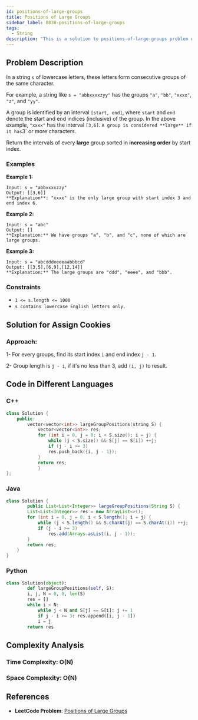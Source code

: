 ```yaml
---
id: positions-of-large-groups
title: Positions of Large Groups
sidebar_label: 0830-positions-of-large-groups
tags:
  - String
description: "This is a solution to positions-of-large-groups problem on LeetCode."
---
```


## Problem Description
In a string `s` of lowercase letters, these letters form consecutive groups of the same character.

For example, a string like `s = "abbxxxxzyy"` has the groups `"a"`, `"bb"`, `"xxxx"`, `"z"`, and `"yy"`.

A group is identified by an interval `[start, end]`, where `start` and `end` denote the start and end indices (inclusive) of the group. In the above example, `"xxxx"` has the interval `[3,6]`.
`
A group is considered **large** if it has `3` or more characters.

Return the intervals of every **large** group sorted in **increasing order** by start index.

### Examples

**Example 1:**

```
Input: s = "abbxxxxzzy"
Output: [[3,6]]
**Explanation**: "xxxx" is the only large group with start index 3 and end index 6.
```

**Example 2:**

```
Input: s = "abc"
Output: []
**Explanation:** We have groups "a", "b", and "c", none of which are large groups.
```

**Example 3:**

```
Input: s = "abcdddeeeeaabbbcd"
Output: [[3,5],[6,9],[12,14]]
**Explanation:** The large groups are "ddd", "eeee", and "bbb".

```

### Constraints

- `1 <= s.length <= 1000`
- `s contains lowercase English letters only.`


## Solution for Assign Cookies

### Approach:

1- For every groups, find its start index `i` and end index `j - 1`.

2- Group length is `j - i`, if it's no less than 3, add `(i, j)` to result.


## Code in Different Languages

### C++

```cpp
class Solution {
    public:
        vector<vector<int>> largeGroupPositions(string S) {
            vector<vector<int>> res;
            for (int i = 0, j = 0; i < S.size(); i = j) {
                while (j < S.size() && S[j] == S[i]) ++j;
                if (j - i >= 3)
                res.push_back({i, j - 1});
            }
            return res;
            }
};
```
### Java

```java
class Solution {
        public List<List<Integer>> largeGroupPositions(String S) {
        List<List<Integer>> res = new ArrayList<>();
        for (int i = 0, j = 0; i < S.length(); i = j) {
            while (j < S.length() && S.charAt(j) == S.charAt(i)) ++j;
            if (j - i >= 3)
                res.add(Arrays.asList(i, j - 1));
        }
        return res;
    }
}


```

### Python

```python
class Solution(object):
        def largeGroupPositions(self, S):
        i, j, N = 0, 0, len(S)
        res = []
        while i < N:
            while j < N and S[j] == S[i]: j += 1
            if j - i >= 3: res.append([i, j - 1])
            i = j
        return res
```

## Complexity Analysis

### Time Complexity: O(N)

### Space Complexity: O(N)

## References

- **LeetCode Problem**: [Positions of Large Groups](https://leetcode.com/problems/positions-of-large-groups/description/)

